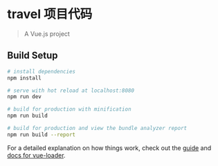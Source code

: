 <!--
 * @Author: your name
 * @Date: 2019-10-25 16:24:33
 * @LastEditTime: 2019-10-25 16:25:38
 * @LastEditors: Please set LastEditors
 * @Description: In User Settings Edit
 * @FilePath: /vue_demo/Travel/README.md
 -->
# travel 项目代码

> A Vue.js project

## Build Setup

``` bash
# install dependencies
npm install

# serve with hot reload at localhost:8080
npm run dev

# build for production with minification
npm run build

# build for production and view the bundle analyzer report
npm run build --report
```

For a detailed explanation on how things work, check out the [guide](http://vuejs-templates.github.io/webpack/) and [docs for vue-loader](http://vuejs.github.io/vue-loader).
